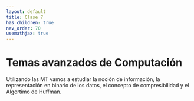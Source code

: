 ```yaml
---
layout: default
title: Clase 7
has_children: true
nav_order: 70
usemathjax: true
---
```

# Temas avanzados de Computación

Utilizando las MT vamos a estudiar la noción de información, la representación en binario de los datos, el concepto de compresibilidad y el Algortimo de Huffman.
